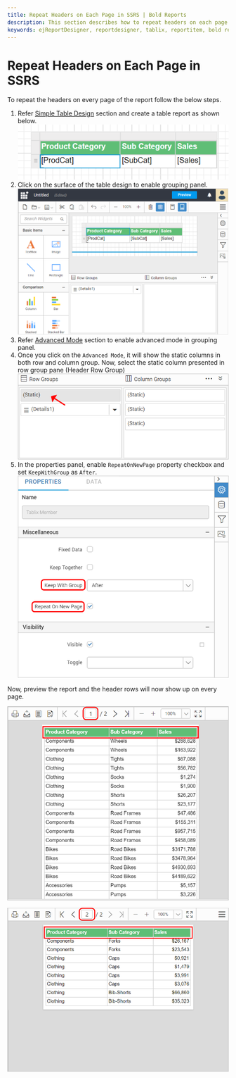 ```yaml
---
title: Repeat Headers on Each Page in SSRS | Bold Reports
description: This section describes how to repeat headers on each page of SSRS report in the Bold Report Designer
keywords: ejReportDesigner, reportdesigner, tablix, reportitem, bold reports, documentation, help, ej, user guide, demo, samples, bold reports, bold reporting, repeat headers
---
```


# Repeat Headers on Each Page in SSRS

To repeat the headers on every page of the report follow the below steps.

1. Refer [Simple Table Design](/report-designer/report-items/tablix/design-ssrs-rdl-report-using-table/) section and create a table report as shown below.
![Open group menu](/static/assets/on-premise/images/report-designer/report-items/tablix-repeat-headers/simple-table-design.png)
2. Click on the surface of the table design to enable grouping panel.
![Open group menu](/static/assets/on-premise/images/report-designer/report-items/tablix-repeat-headers/enable-grouping-panel.png)
3. Refer [Advanced Mode](/report-designer/report-items/tablix/grouping-panel/#advanced-mode) section to enable advanced mode in grouping panel.
4. Once you click on the `Advanced Mode`, it will show the static columns in both row and column group. Now, select the static column presented in row group pane (Header Row Group)
![Open group menu](/static/assets/on-premise/images/report-designer/report-items/tablix-repeat-headers/select-static-group.png)
5. In the properties panel, enable `RepeatOnNewPage` property checkbox and set `KeepWithGroup` as `After`.
![Open group menu](/static/assets/on-premise/images/report-designer/report-items/tablix-repeat-headers/set-repeat-header-properties.png)

Now, preview the report and the header rows will now show up on every page.

![Open group menu](/static/assets/on-premise/images/report-designer/report-items/tablix-repeat-headers/report-preview-first-page.png)

![Open group menu](/static/assets/on-premise/images/report-designer/report-items/tablix-repeat-headers/report-preview-last-page.png)